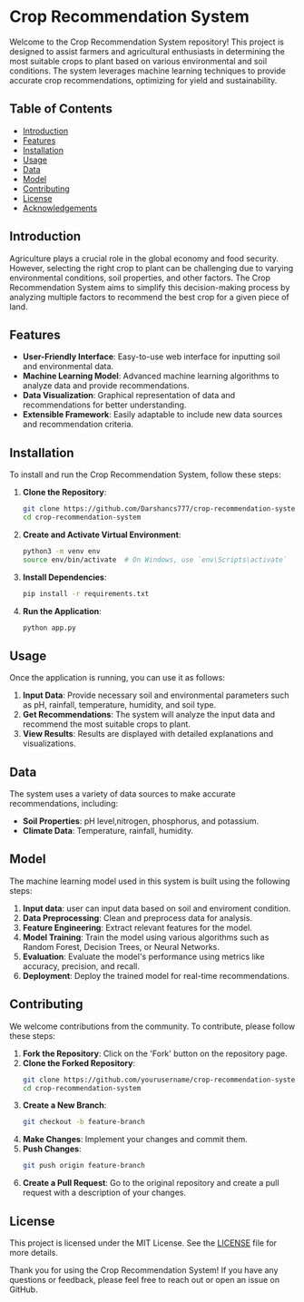 # Crop Recommendation System

Welcome to the Crop Recommendation System repository! This project is designed to assist farmers and agricultural enthusiasts in determining the most suitable crops to plant based on various environmental and soil conditions. The system leverages machine learning techniques to provide accurate crop recommendations, optimizing for yield and sustainability.

## Table of Contents

- [Introduction](#introduction)
- [Features](#features)
- [Installation](#installation)
- [Usage](#usage)
- [Data](#data)
- [Model](#model)
- [Contributing](#contributing)
- [License](#license)
- [Acknowledgements](#acknowledgements)

## Introduction

Agriculture plays a crucial role in the global economy and food security. However, selecting the right crop to plant can be challenging due to varying environmental conditions, soil properties, and other factors. The Crop Recommendation System aims to simplify this decision-making process by analyzing multiple factors to recommend the best crop for a given piece of land.

## Features

- **User-Friendly Interface**: Easy-to-use web interface for inputting soil and environmental data.
- **Machine Learning Model**: Advanced machine learning algorithms to analyze data and provide recommendations.
- **Data Visualization**: Graphical representation of data and recommendations for better understanding.
- **Extensible Framework**: Easily adaptable to include new data sources and recommendation criteria.

## Installation

To install and run the Crop Recommendation System, follow these steps:

1. **Clone the Repository**:
    ```bash
    git clone https://github.com/Darshancs777/crop-recommendation-system.git
    cd crop-recommendation-system
    ```

2. **Create and Activate Virtual Environment**:
    ```bash
    python3 -m venv env
    source env/bin/activate  # On Windows, use `env\Scripts\activate`
    ```

3. **Install Dependencies**:
    ```bash
    pip install -r requirements.txt
    ```

4. **Run the Application**:
    ```bash
    python app.py
    ```

## Usage

Once the application is running, you can use it as follows:

1. **Input Data**: Provide necessary soil and environmental parameters such as pH, rainfall, temperature, humidity, and soil type.
2. **Get Recommendations**: The system will analyze the input data and recommend the most suitable crops to plant.
3. **View Results**: Results are displayed with detailed explanations and visualizations.

## Data

The system uses a variety of data sources to make accurate recommendations, including:

- **Soil Properties**: pH level,nitrogen, phosphorus, and potassium.
- **Climate Data**: Temperature, rainfall, humidity.


## Model

The machine learning model used in this system is built using the following steps:

1. **Input data**: user can input data based on soil and enviroment condition.
2. **Data Preprocessing**: Clean and preprocess data for analysis.
3. **Feature Engineering**: Extract relevant features for the model.
4. **Model Training**: Train the model using various algorithms such as Random Forest, Decision Trees, or Neural Networks.
5. **Evaluation**: Evaluate the model's performance using metrics like accuracy, precision, and recall.
6. **Deployment**: Deploy the trained model for real-time recommendations.

## Contributing

We welcome contributions from the community. To contribute, please follow these steps:

1. **Fork the Repository**: Click on the 'Fork' button on the repository page.
2. **Clone the Forked Repository**:
    ```bash
    git clone https://github.com/yourusername/crop-recommendation-system.git
    cd crop-recommendation-system
    ```
3. **Create a New Branch**:
    ```bash
    git checkout -b feature-branch
    ```
4. **Make Changes**: Implement your changes and commit them.
5. **Push Changes**:
    ```bash
    git push origin feature-branch
    ```
6. **Create a Pull Request**: Go to the original repository and create a pull request with a description of your changes.

## License

This project is licensed under the MIT License. See the [LICENSE](LICENSE) file for more details.

Thank you for using the Crop Recommendation System! If you have any questions or feedback, please feel free to reach out or open an issue on GitHub.
